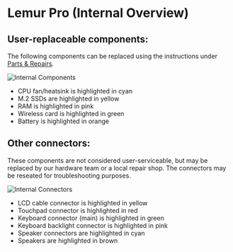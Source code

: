 # Lemur Pro (Internal Overview)

## User-replaceable components:

The following components can be replaced using the instructions under [Parts & Repairs](./repairs.md).

![Internal Components](./img/components-highlighted.jpg)

- CPU fan/heatsink is highlighted in cyan
- M.2 SSDs are highlighted in yellow
- RAM is highlighted in pink
- Wireless card is highlighted in green
- Battery is highlighted in orange

## Other connectors:

These components are not considered user-serviceable, but may be replaced by our hardware team or a local repair shop. The connectors may be reseated for troubleshooting purposes.

![Internal Connectors](./img/connectors-highlighted.jpg)

- LCD cable connector is highlighted in yellow
- Touchpad connector is highlighted in red
- Keyboard connector (main) is highlighted in green
- Keyboard backlight connector is highlighted in pink
- Speaker connectors are highlighted in cyan
- Speakers are highlighted in brown
